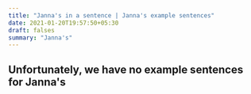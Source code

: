 ```yaml
---
title: "Janna's in a sentence | Janna's example sentences"
date: 2021-01-20T19:57:50+05:30
draft: falses
summary: "Janna's"
---
```

## Unfortunately, we have no example sentences for Janna's                 
